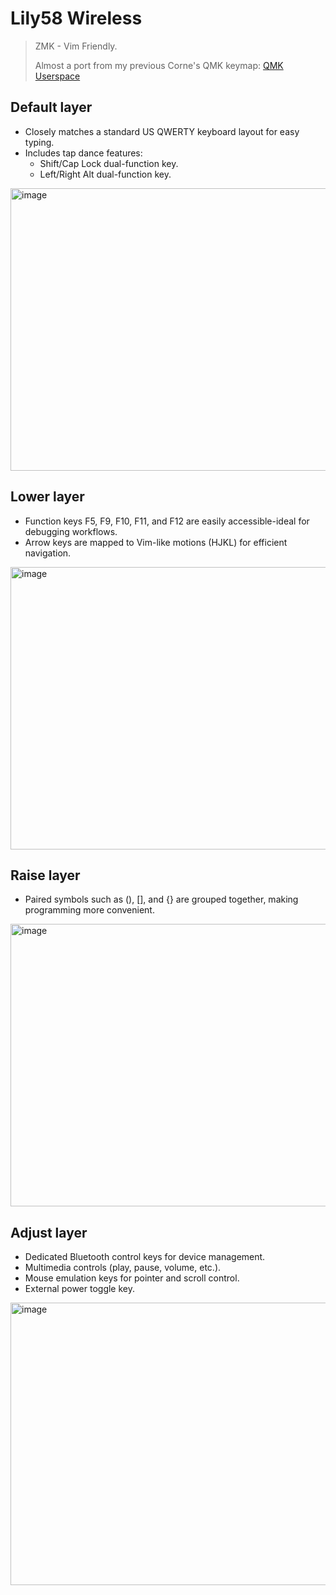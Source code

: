 # Lily58 Wireless

> ZMK - Vim Friendly.
>
> Almost a port from my previous Corne's QMK keymap: [QMK Userspace](https://github.com/barreiroleo/qmk_userspace)

## Default layer

- Closely matches a standard US QWERTY keyboard layout for easy typing.
- Includes tap dance features:
  - Shift/Cap Lock dual-function key.
  - Left/Right Alt dual-function key.

<img width="1080" height="452" alt="image" src="https://github.com/user-attachments/assets/12f04376-a50e-4266-a861-5d217c267f1e" />

## Lower layer

- Function keys F5, F9, F10, F11, and F12 are easily accessible-ideal for debugging workflows.
- Arrow keys are mapped to Vim-like motions (HJKL) for efficient navigation.

<img width="1080" height="452" alt="image" src="https://github.com/user-attachments/assets/71b92aa3-8172-4262-bb22-1f57a6eb54e0" />

## Raise layer

- Paired symbols such as (), [], and {} are grouped together, making programming more convenient.

<img width="1080" height="452" alt="image" src="https://github.com/user-attachments/assets/dd0d185c-7f20-49ec-9208-84aee50abf71" />

## Adjust layer

- Dedicated Bluetooth control keys for device management.
- Multimedia controls (play, pause, volume, etc.).
- Mouse emulation keys for pointer and scroll control.
- External power toggle key.

<img width="1080" height="452" alt="image" src="https://github.com/user-attachments/assets/2861f9d2-8fc4-4ba6-9d07-6faeba659ef1" />
